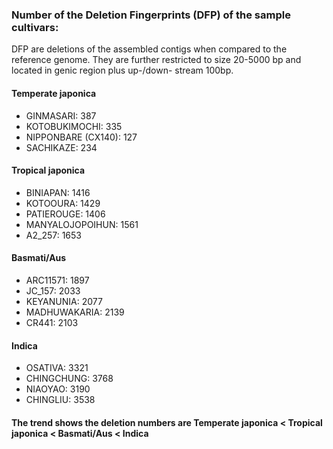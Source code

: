 ### Number of the Deletion Fingerprints (DFP) of the sample cultivars:
DFP are deletions of the assembled contigs when compared to the reference genome. They are further restricted to size 20-5000 bp and located in genic region plus up-/down- stream 100bp.

#### Temperate japonica
* GINMASARI: 387
* KOTOBUKIMOCHI: 335
* NIPPONBARE (CX140): 127
* SACHIKAZE: 234

#### Tropical japonica
* BINIAPAN: 1416
* KOTOOURA: 1429
* PATIEROUGE: 1406
* MANYALOJOPOIHUN: 1561
* A2_257: 1653

#### Basmati/Aus
* ARC11571: 1897
* JC_157: 2033
* KEYANUNIA: 2077
* MADHUWAKARIA: 2139
* CR441: 2103

#### Indica
* OSATIVA: 3321
* CHINGCHUNG: 3768
* NIAOYAO: 3190
* CHINGLIU: 3538

#### The trend shows the deletion numbers are Temperate japonica < Tropical japonica < Basmati/Aus < Indica

